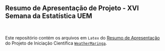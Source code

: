 ## Resumo de Apresentação de Projeto - XVI Semana da Estatística UEM
<br>

Este repositório contém os arquivos em `Latex` do [Resumo de Apresentação](http://www.des.uem.br/events/xviseuem) do Projeto de Iniciação Científica [`WeatherMaringa`](https://github.com/lucassxs/WeatherMaringa). 
